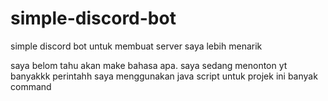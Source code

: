 # simple-discord-bot
simple discord bot untuk membuat server saya lebih menarik

saya belom tahu akan make bahasa apa. saya sedang menonton yt
banyakkk perintahh
saya menggunakan java script untuk projek ini
banyak command